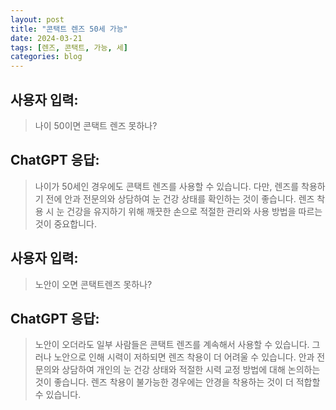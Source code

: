 ```yaml
---
layout: post
title: "콘택트 렌즈 50세 가능"
date: 2024-03-21
tags: [렌즈, 콘택트, 가능, 세]
categories: blog
---
```


## 사용자 입력:
> 나이 50이면 콘택트 렌즈 못하나?

## ChatGPT 응답:
> 나이가 50세인 경우에도 콘택트 렌즈를 사용할 수 있습니다. 다만, 렌즈를 착용하기 전에 안과 전문의와 상담하여 눈 건강 상태를 확인하는 것이 좋습니다. 렌즈 착용 시 눈 건강을 유지하기 위해 깨끗한 손으로 적절한 관리와 사용 방법을 따르는 것이 중요합니다.

## 사용자 입력:
> 노안이 오면 콘택트렌즈 못하나?

## ChatGPT 응답:
> 노안이 오더라도 일부 사람들은 콘택트 렌즈를 계속해서 사용할 수 있습니다. 그러나 노안으로 인해 시력이 저하되면 렌즈 착용이 더 어려울 수 있습니다. 안과 전문의와 상담하여 개인의 눈 건강 상태와 적절한 시력 교정 방법에 대해 논의하는 것이 좋습니다. 렌즈 착용이 불가능한 경우에는 안경을 착용하는 것이 더 적합할 수 있습니다.

